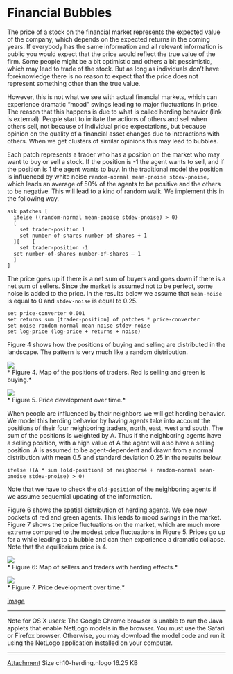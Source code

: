 # Financial Bubbles
The price of a stock on the financial market represents the expected value of the company, which depends on the expected returns in the coming years. If everybody has the same information and all relevant information is public you would expect that the price would reflect the true value of the firm. Some people might be a bit optimistic and others a bit pessimistic, which may lead to trade of the stock. But as long as individuals don’t have foreknowledge there is no reason to expect that the price does not represent something other than the true value.

However, this is not what we see with actual financial markets, which can experience dramatic “mood” swings leading to major fluctuations in price. The reason that this happens is due to what is called herding behavior (link is external). People start to imitate the actions of others and sell when others sell, not because of individual price expectations, but because opinion on the quality of a financial asset changes due to interactions with others. When we get clusters of similar opinions this may lead to bubbles.

Each patch represents a trader who has a position on the market who may want to buy or sell a stock. If the position is -1 the agent wants to sell, and if the position is 1 the agent wants to buy. In the traditional model the position is influenced by white noise `random-normal mean-pnoise stdev-pnoise,` which leads an average of 50% of the agents to be positive and the others to be negative. This will lead to a kind of random walk. We implement this in the following way.
```
ask patches [
  ifelse ((random-normal mean-pnoise stdev-pnoise) > 0)
  [
    set trader-position 1
    set number-of-shares number-of-shares + 1
  ][    [
    set trader-position -1
  set number-of-shares number-of-shares – 1
  ]
]
```
The price goes up if there is a net sum of buyers and goes down if there is a net sum of sellers. Since the market is assumed not to be perfect, some noise is added to the price. In the results below we assume that `mean-noise` is equal to 0 and `stdev-noise` is equal to 0.25.
```
set price-converter 0.001
set returns sum [trader-position] of patches * price-converter
set noise random-normal mean-noise stdev-noise
set log-price (log-price + returns + noise)
```
Figure 4 shows how the positions of buying and selling are distributed in the landscape. The pattern is very much like a random distribution.

![](https://raw.githubusercontent.com/comses/intro-to-abm/master/assets/images/Ch_10_Fig_4.png)<br>*
Figure 4. Map of the positions of traders. Red is selling and green is buying.*

![](https://raw.githubusercontent.com/comses/intro-to-abm/master/assets/images/Ch_10_Fig_5.png)<br>*
Figure 5. Price development over time.*

When people are influenced by their neighbors we will get herding behavior. We model this herding behavior by having agents take into account the positions of their four neighboring traders, north, east, west and south. The sum of the positions is weighted by A. Thus if the neighboring agents have a selling position, with a high value of A the agent will also have a selling position. A is assumed to be agent-dependent and drawn from a normal distribution with mean 0.5 and standard deviation 0.25 in the results below.
```
ifelse ((A * sum [old-position] of neighbors4 + random-normal mean-pnoise stdev-pnoise) > 0)
```
Note that we have to check the `old-position` of the neighboring agents if we assume sequential updating of the information.

Figure 6 shows the spatial distribution of herding agents. We see now pockets of red and green agents. This leads to mood swings in the market. Figure 7 shows the price fluctuations on the market, which are much more extreme compared to the modest price fluctuations in Figure 5. Prices go up for a while leading to a bubble and can then experience a dramatic collapse. Note that the equilibrium price is 4.

![](https://raw.githubusercontent.com/comses/intro-to-abm/master/assets/images/Ch_10_Fig_6.png)<br>*
Figure 6: Map of sellers and traders with herding effects.*

![](https://raw.githubusercontent.com/comses/intro-to-abm/master/assets/images/Ch_10_Fig_7.png)<br>*
Figure 7. Price development over time.*

[image](https://www.openabm.org/book/33102/103-financial-bubbles)
___
Note for OS X users: The Google Chrome browser is unable to run the Java applets that enable NetLogo models in the browser. You must use the Safari or Firefox browser. Otherwise, you may download the model code and run it using the NetLogo application installed on your computer.
___
[Attachment](https://www.openabm.org/files/books/3443/ch10-herding.nlogo)	Size
 ch10-herding.nlogo	16.25 KB
